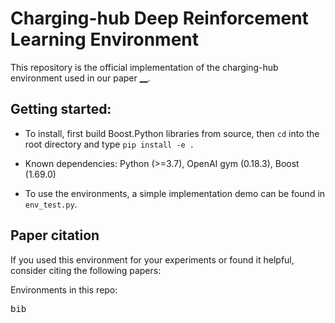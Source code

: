 # Charging-hub Deep Reinforcement Learning Environment

This repository is the official implementation of the charging-hub environment used in our paper [__](https://sda).

## Getting started:


- To install, first build Boost.Python libraries from source, then `cd` into the root directory and type `pip install -e .` 

- Known dependencies: Python (>=3.7), OpenAI gym (0.18.3), Boost (1.69.0)

- To use the environments, a simple implementation demo can be found in `env_test.py`.

## Paper citation

If you used this environment for your experiments or found it helpful, consider citing the following papers:

Environments in this repo:
<pre>
bib
</pre>
